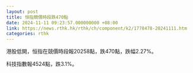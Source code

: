 ```yaml
---
layout: post
title: 恒指競價時段跌470點
date: 2024-11-11 09:23:57.000000000 +08:00
link: https://news.rthk.hk/rthk/ch/component/k2/1778478-20241111.htm
categories: rthk
---
```


港股低開，恒指在競價時段報20258點，跌470點，跌幅2.27%。

科技指數報4524點，跌3.1%。
